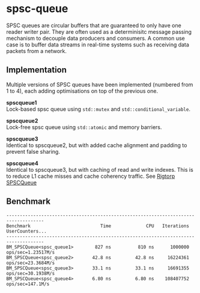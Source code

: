 # spsc-queue
SPSC queues are circular buffers that are guaranteed to only have one reader writer pair. 
They are often used as a determinisitc message passing mechanism to decouple data producers and consumers.
A common use case is to buffer data streams in real-time systems such as receiving data packets from a network.

## Implementation
Multiple versions of SPSC queues have been implemented (numbered from 1 to 4), each adding optimisations on top of the previous one.

**spscqueue1** <br>
Lock-based spsc queue using `std::mutex` and `std::conditional_variable`. 

**spscqueue2** <br>
Lock-free spsc queue using `std::atomic` and memory barriers.

**spscqueue3** <br>
Identical to spscqueue2, but with added cache alignment and padding to prevent false sharing.

**spscqueue4** <br>
Identical to spscqueue3, but with caching of read and write indexes. This is to reduce L1 cache misses and cache coherency traffic. See [Rigtorp SPSCQueue](https://github.com/rigtorp/SPSCQueue)


## Benchmark
```
------------------------------------------------------------------------------------
Benchmark                          Time             CPU   Iterations UserCounters...
------------------------------------------------------------------------------------
BM_SPSCQueue<spsc_queue1>        827 ns          810 ns      1000000 ops/sec=1.23517M/s
BM_SPSCQueue<spsc_queue2>       42.8 ns         42.8 ns     16224361 ops/sec=23.3684M/s
BM_SPSCQueue<spsc_queue3>       33.1 ns         33.1 ns     16691355 ops/sec=30.1938M/s
BM_SPSCQueue<spsc_queue4>       6.80 ns         6.80 ns    108407752 ops/sec=147.1M/s
